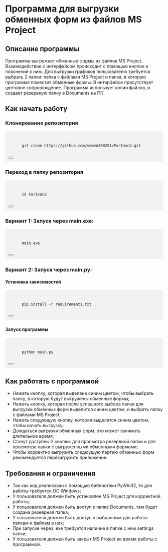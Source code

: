 # Программа для выгрузки обменных форм из файлов MS Project

## Описание программы
Программа выгружает обменные формы из файлов MS Project. Взаимодействие с интерфейсом происходит с помощью кнопок и пояснений к ним. Для выгрузки графиков пользователю требуется выбрать 2 папки: папка с файлами MS Project и папка, в которую программа поместит обменные формы. В интерфейсе присутствует цветовое сопровождение. Программа использует копии файлов, и создает резервную папку в Documents на ПК.

## Как начать работу

### Клонирование репозитория
<div style="background-color: #f2f2f2; padding: 10px;overflow: auto;">
  <pre><code>
      git clone https://github.com/semen200251/ForIvan2.git
  </code></pre>
  <button onclick="copyToClipboard()"></button>
</div>

### Переход в папку репозитория
<div style="background-color: #f2f2f2; padding: 10px;overflow: auto;">
  <pre><code>
      cd ForIvan2
  </code></pre>
  <button onclick="copyToClipboard()"></button>
</div>

### Вариант 1: Запуск через main.exe:
<div style="background-color: #f2f2f2; padding: 10px;overflow: auto;">
  <pre><code>
      main.exe
  </code></pre>
  <button onclick="copyToClipboard()"></button>
</div>

### Вариант 2: Запуск через main.py:

#### Установка зависимостей
<div style="background-color: #f2f2f2; padding: 10px;overflow: auto;">
  <pre><code>
      pip install -r requirements.txt
  </code></pre>
  <button onclick="copyToClipboard()"></button>
</div>

#### Запуск программы
<div style="background-color: #f2f2f2; padding: 10px">
  <pre><code>
      python main.py
  </code></pre>
  <button onclick="copyToClipboard()"></button>
</div>


## Как работать с программой
- Нажать кнопку, которая выделена синим цветом, чтобы выбрать папку, в которую будут выгружены обменные формы;
- Нажать кнопку, которая после успешного выбора папки для выгрузки обменных форм выделится синим цветом, и выбрать папку с файлами MS Project;
- Нажать следующую кнопку, которая выделится синим цветом, чтобы начать выгрузку;
- Дождаться выгрузки обменных форм, это может занимать длительное время;
- Станут доступны 2 кнопки: для просмотра резервной папки и для просмотра папки с выгруженными обменными формами;
- Чтобы корректно выгрузить следюущую партию обменных форм рекомендуется перезагрузить приложение.

## Требования и ограничения
- Так как код реализован с помощью библиотеки PyWin32, то для работы требуется ОС Windows;
- У пользователя должен быть установлен MS Project для корректной работы;
- У пользователя должен быть доступ к папке Documents, там будет создана резеврная папка;
- У пользователя должен быть доступ к выбранным для работы папкам и файлам в них;
- При запуске через .exe требуется наличие в папке с ним settings папки;
- У пользователя должен быть закрыт MS Project во время работы с программой.
